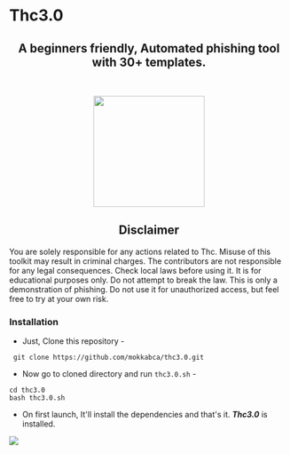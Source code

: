 # Thc3.0

<h2 align="center"> A beginners friendly, Automated phishing tool with 30+ templates.</h2><br>
<p align="center">
<img  src="https://cybersapiens.com.au/wp-content/uploads/2021/07/1626357573804.png" style="width: 200px;">
</p>
<h2 align="center">Disclaimer</h2>

<p>
You are solely responsible for any actions related to Thc. Misuse of this toolkit may result in criminal charges. The contributors are not responsible for any legal consequences. Check local laws before using it. It is for educational purposes only. Do not attempt to break the law. This is only a demonstration of phishing. Do not use it for unauthorized access, but feel free to try at your own risk.
  </p>
<h3>Installation</h3>

- Just, Clone this repository -
```
 git clone https://github.com/mokkabca/thc3.0.git
```
- Now go to cloned directory and run `thc3.0.sh` -
```
cd thc3.0
bash thc3.0.sh
```
- On first launch, It'll install the dependencies and that's it. ***Thc3.0*** is installed.


<p align="left">
  <a href="https://shell.cloud.google.com/cloudshell/open?cloudshell_git_repo=https://github.com/mokkabca/thc3.0.git" target="_blank"><img src="https://gstatic.com/cloudssh/images/open-btn.svg"></a>
</p>
